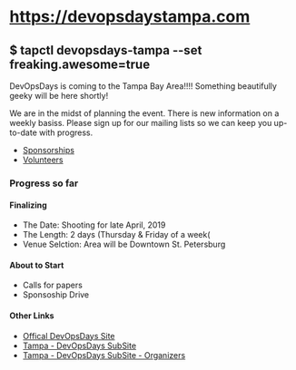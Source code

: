 # https://devopsdaystampa.com #

## $ tapctl devopsdays-tampa --set freaking.awesome=true ##

DevOpsDays is coming to the Tampa Bay Area!!!! Something beautifully geeky will be here shortly! 

We are in the midst of planning the event.  There is new information on a weekly basiss.  Please sign up for our mailing lists so we can keep you up-to-date with progress.

- [Sponsorships](http://eepurl.com/dNKngY)
- [Volunteers](http://eepurl.com/dNIFQQ)

### Progress so far ##

#### Finalizing ####
- The Date: Shooting for late April, 2019
- The Length: 2 days (Thursday & Friday of a week(
- Venue Selction: Area will be Downtown St. Petersburg

#### About to Start ####
- Calls for papers
- Sponsoship Drive

#### Other Links ####

- [Offical DevOpsDays Site](https://www.devopsdays.org/)
- [Tampa - DevOpsDays SubSite](https://www.devopsdays.org/events/2019-tampa/welcome)
- [Tampa - DevOpsDays SubSite - Organizers](https://www.devopsdays.org/events/2019-tampa/contact)
